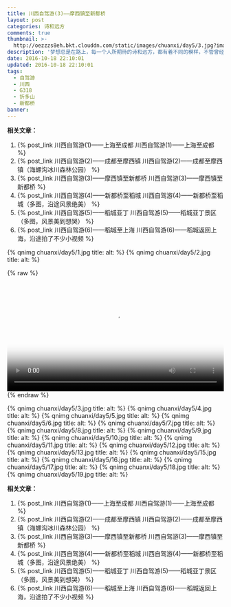 ```yaml
---
title: 川西自驾游(3)——摩西镇至新都桥
layout: post
categories: 诗和远方
comments: true
thumbnail: >-
  http://oezzzs8eh.bkt.clouddn.com/static/images/chuanxi/day5/3.jpg?imageView2/2/w/600/
description: '梦想总是在路上，每一个人所期待的诗和远方，都有着不同的模样，不管曾经怎样的心生向往，都不如此刻启程前往；'
date: 2016-10-18 22:10:01
updated: 2016-10-18 22:10:01
tags: 
  - 自驾游
  - 川西
  - G318
  - 折多山
  - 新都桥
banner:
---
```



**相关文章：**
1. {% post_link 川西自驾游(1)——上海至成都 川西自驾游(1)——上海至成都 %}
2. {% post_link 川西自驾游(2)——成都至摩西镇 川西自驾游(2)——成都至摩西镇（海螺沟冰川森林公园） %}
3. {% post_link 川西自驾游(3)——摩西镇至新都桥 川西自驾游(3)——摩西镇至新都桥 %}
4. {% post_link 川西自驾游(4)——新都桥至稻城 川西自驾游(4)——新都桥至稻城（多图，沿途风景绝美） %}
5. {% post_link 川西自驾游(5)——稻城亚丁 川西自驾游(5)——稻城亚丁景区（多图，风景美到想哭） %}
6. {% post_link 川西自驾游(6)——稻城至上海 川西自驾游(6)——稻城返回上海，沿途拍了不少小视频 %}

{% qnimg chuanxi/day5/1.jpg title: alt: %}
{% qnimg chuanxi/day5/2.jpg title: alt: %}


{% raw %}
<div class="video">
    <a href="javascript:void(0);" class="btn-play"></a>
    <video width="100%" controls="" src="http://oezzzs8eh.bkt.clouddn.com/static/images/chuanxi/day5/20160929_032304.mp4" poster="http://oezzzs8eh.bkt.clouddn.com/static/images/chuanxi/day5/20160929_032304.mp4.png"></video>
</div>
<span class="caption"></span>
{% endraw %}

{% qnimg chuanxi/day5/3.jpg title: alt: %}
{% qnimg chuanxi/day5/4.jpg title: alt: %}
{% qnimg chuanxi/day5/5.jpg title: alt: %}
{% qnimg chuanxi/day5/6.jpg title: alt: %}
{% qnimg chuanxi/day5/7.jpg title: alt: %}
{% qnimg chuanxi/day5/8.jpg title: alt: %}
{% qnimg chuanxi/day5/9.jpg title: alt: %}
{% qnimg chuanxi/day5/10.jpg title: alt: %}
{% qnimg chuanxi/day5/11.jpg title: alt: %}
{% qnimg chuanxi/day5/12.jpg title: alt: %}
{% qnimg chuanxi/day5/13.jpg title: alt: %}
{% qnimg chuanxi/day5/15.jpg title: alt: %}
{% qnimg chuanxi/day5/16.jpg title: alt: %}
{% qnimg chuanxi/day5/17.jpg title: alt: %}
{% qnimg chuanxi/day5/18.jpg title: alt: %}
{% qnimg chuanxi/day5/19.jpg title: alt: %}


**相关文章：**
1. {% post_link 川西自驾游(1)——上海至成都 川西自驾游(1)——上海至成都 %}
2. {% post_link 川西自驾游(2)——成都至摩西镇 川西自驾游(2)——成都至摩西镇（海螺沟冰川森林公园） %}
3. {% post_link 川西自驾游(3)——摩西镇至新都桥 川西自驾游(3)——摩西镇至新都桥 %}
4. {% post_link 川西自驾游(4)——新都桥至稻城 川西自驾游(4)——新都桥至稻城（多图，沿途风景绝美） %}
5. {% post_link 川西自驾游(5)——稻城亚丁 川西自驾游(5)——稻城亚丁景区（多图，风景美到想哭） %}
6. {% post_link 川西自驾游(6)——稻城至上海 川西自驾游(6)——稻城返回上海，沿途拍了不少小视频 %}
